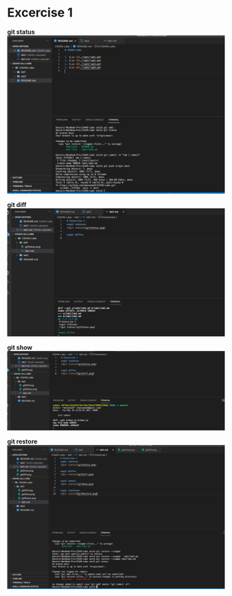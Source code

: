 # Excercise 1
**git status**
![git status](gitStatus.png)

**git diff**
![git status](gitDiff.png)

**git show**
![git status](gitShow.png)

**git restore**
![git status](gitRestore.png)